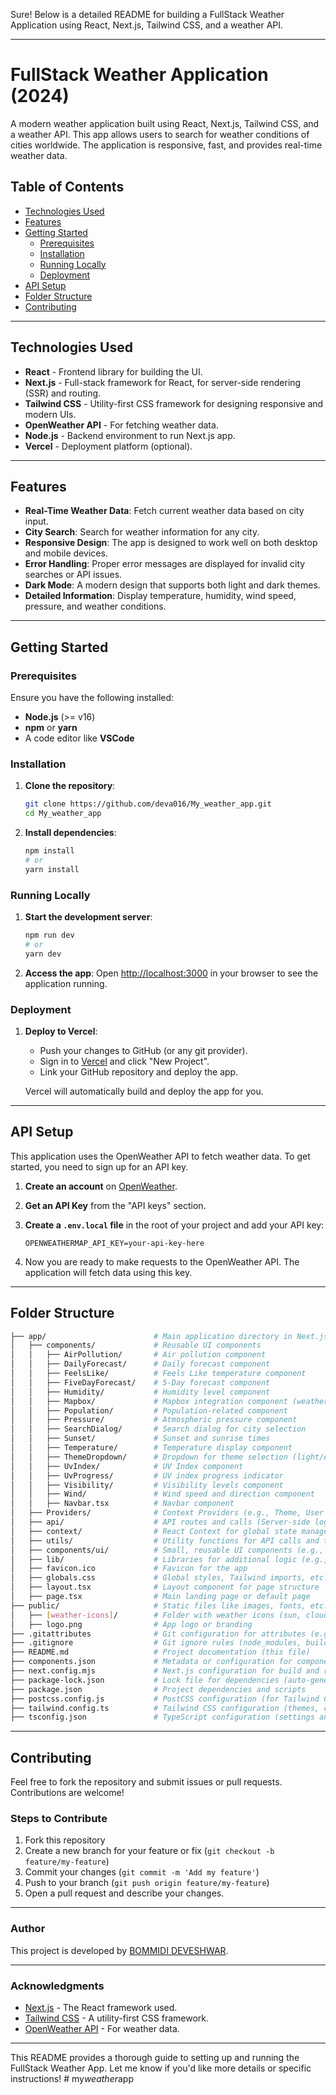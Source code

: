 Sure! Below is a detailed README for building a FullStack Weather Application using React, Next.js, Tailwind CSS, and a weather API.

---

# FullStack Weather Application (2024)

A modern weather application built using React, Next.js, Tailwind CSS, and a weather API. This app allows users to search for weather conditions of cities worldwide. The application is responsive, fast, and provides real-time weather data.

## Table of Contents

- [Technologies Used](#technologies-used)
- [Features](#features)
- [Getting Started](#getting-started)
  - [Prerequisites](#prerequisites)
  - [Installation](#installation)
  - [Running Locally](#running-locally)
  - [Deployment](#deployment)
- [API Setup](#api-setup)
- [Folder Structure](#folder-structure)
- [Contributing](#contributing)
---

## Technologies Used

- **React** - Frontend library for building the UI.
- **Next.js** - Full-stack framework for React, for server-side rendering (SSR) and routing.
- **Tailwind CSS** - Utility-first CSS framework for designing responsive and modern UIs.
- **OpenWeather API** - For fetching weather data.
- **Node.js** - Backend environment to run Next.js app.
- **Vercel** - Deployment platform (optional).

---

## Features

- **Real-Time Weather Data**: Fetch current weather data based on city input.
- **City Search**: Search for weather information for any city.
- **Responsive Design**: The app is designed to work well on both desktop and mobile devices.
- **Error Handling**: Proper error messages are displayed for invalid city searches or API issues.
- **Dark Mode**: A modern design that supports both light and dark themes.
- **Detailed Information**: Display temperature, humidity, wind speed, pressure, and weather conditions.
  
---

## Getting Started

### Prerequisites

Ensure you have the following installed:

- **Node.js** (>= v16)
- **npm** or **yarn**
- A code editor like **VSCode**

### Installation

1. **Clone the repository**:
   ```bash
   git clone https://github.com/deva016/My_weather_app.git
   cd My_weather_app
   ```

2. **Install dependencies**:
   ```bash
   npm install
   # or
   yarn install
   ```

### Running Locally

1. **Start the development server**:
   ```bash
   npm run dev
   # or
   yarn dev
   ```

2. **Access the app**:
   Open [http://localhost:3000](http://localhost:3000) in your browser to see the application running.

### Deployment

1. **Deploy to Vercel**:
   - Push your changes to GitHub (or any git provider).
   - Sign in to [Vercel](https://vercel.com/) and click "New Project".
   - Link your GitHub repository and deploy the app.
   
   Vercel will automatically build and deploy the app for you.

---

## API Setup

This application uses the OpenWeather API to fetch weather data. To get started, you need to sign up for an API key.

1. **Create an account** on [OpenWeather](https://openweathermap.org/api).
2. **Get an API Key** from the "API keys" section.
3. **Create a `.env.local` file** in the root of your project and add your API key:
   
   ```env
   OPENWEATHERMAP_API_KEY=your-api-key-here
   ```

4. Now you are ready to make requests to the OpenWeather API. The application will fetch data using this key.

---

## Folder Structure

```bash
├── app/                        # Main application directory in Next.js 13+ (App Router)
│   ├── components/             # Reusable UI components
│   │   ├── AirPollution/       # Air pollution component
│   │   ├── DailyForecast/      # Daily forecast component
│   │   ├── FeelsLike/          # Feels Like temperature component
│   │   ├── FiveDayForecast/    # 5-Day forecast component
│   │   ├── Humidity/           # Humidity level component
│   │   ├── Mapbox/             # Mapbox integration component (weather maps)
│   │   ├── Population/         # Population-related component
│   │   ├── Pressure/           # Atmospheric pressure component
│   │   ├── SearchDialog/       # Search dialog for city selection
│   │   ├── Sunset/             # Sunset and sunrise times
│   │   ├── Temperature/        # Temperature display component
│   │   ├── ThemeDropdown/      # Dropdown for theme selection (light/dark mode)
│   │   ├── UvIndex/            # UV Index component
│   │   ├── UvProgress/         # UV index progress indicator
│   │   ├── Visibility/         # Visibility levels component
│   │   ├── Wind/               # Wind speed and direction component
│   │   ├── Navbar.tsx          # Navbar component
│   ├── Providers/              # Context Providers (e.g., Theme, User preferences)
│   ├── api/                    # API routes and calls (Server-side logic)
│   ├── context/                # React Context for global state management
│   ├── utils/                  # Utility functions for API calls and transformations
│   ├── components/ui/          # Small, reusable UI components (e.g., buttons, inputs)
│   ├── lib/                    # Libraries for additional logic (e.g., weather API wrapper)
│   ├── favicon.ico             # Favicon for the app
│   ├── globals.css             # Global styles, Tailwind imports, etc.
│   ├── layout.tsx              # Layout component for page structure
│   ├── page.tsx                # Main landing page or default page
├── public/                     # Static files like images, fonts, etc.
│   ├── [weather-icons]/        # Folder with weather icons (sun, clouds, rain, etc.)
│   ├── logo.png                # App logo or branding
├── .gitattributes              # Git configuration for attributes (e.g., line endings)
├── .gitignore                  # Git ignore rules (node_modules, build files)
├── README.md                   # Project documentation (this file)
├── components.json             # Metadata or configuration for components (optional)
├── next.config.mjs             # Next.js configuration for build and routing
├── package-lock.json           # Lock file for dependencies (auto-generated)
├── package.json                # Project dependencies and scripts
├── postcss.config.js           # PostCSS configuration (for Tailwind CSS)
├── tailwind.config.ts          # Tailwind CSS configuration (themes, customizations)
├── tsconfig.json               # TypeScript configuration (settings and type checks)
```

---

## Contributing

Feel free to fork the repository and submit issues or pull requests. Contributions are welcome!

### Steps to Contribute

1. Fork this repository
2. Create a new branch for your feature or fix (`git checkout -b feature/my-feature`)
3. Commit your changes (`git commit -m 'Add my feature'`)
4. Push to your branch (`git push origin feature/my-feature`)
5. Open a pull request and describe your changes.

---

### Author

This project is developed by [BOMMIDI DEVESHWAR](https://github.com/deva016).

---

### Acknowledgments

- [Next.js](https://nextjs.org/) - The React framework used.
- [Tailwind CSS](https://tailwindcss.com/) - A utility-first CSS framework.
- [OpenWeather API](https://openweathermap.org/api) - For weather data.
  
---

This README provides a thorough guide to setting up and running the FullStack Weather App. Let me know if you'd like more details or specific instructions!
#   m y _ w e a t h e r _ a p p  
 